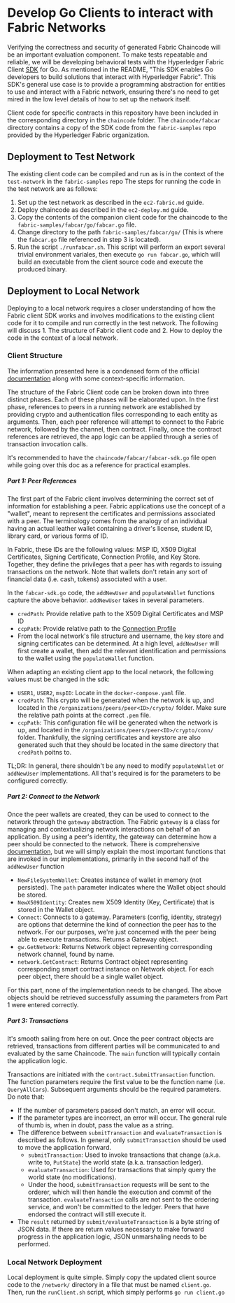 # Develop Go Clients to interact with Fabric Networks

Verifying the correctness and security of generated Fabric Chaincode will be an important evaluation component. To make tests repeatable and reliable, we will be developing behavioral tests with the Hyperledger Fabric Client [SDK](https://github.com/hyperledger/fabric-sdk-go) for Go. As mentioned in the README, "This SDK enables Go developers to build solutions that interact with Hyperledger Fabric". This SDK's general use case is to provide a programming abstraction for entities to use and interact with a Fabric network, ensuring there's no need to get mired in the low level details of how to set up the network itself.

Client code for specific contracts in this repository have been included in the corresponding directory in the `chaincode` folder. The `chaincode/fabcar` directory contains a copy of the SDK code from the `fabric-samples` repo provided by the Hyperledger Fabric organization.

## Deployment to Test Network

The existing client code can be compiled and run as is in the context of the `test-network` in the `fabric-samples` repo The steps for running the code in the test network are as follows:
1. Set up the test network as described in the `ec2-fabric.md` guide.
2. Deploy chaincode as described in the `ec2-deploy.md` guide.
3. Copy the contents of the companion client code for the chaincode to the `fabric-samples/fabcar/go/fabcar.go` file.
4. Change directory to the path `fabric-samples/fabcar/go/` (This is where the `fabcar.go` file referenced in step 3 is located).
5. Run the script `./runfabcar.sh`. This script will perform an export several trivial environment variales, then execute `go run fabcar.go`, which will build an executable from the client source code and execute the produced binary.

## Deployment to Local Network

Deploying to a local network requires a closer understanding of how the Fabric client SDK works and involves modifications to the existing client code for it to compile and run correctly in the test network. The following will discuss 1. The structure of Fabric client code and 2. How to deploy the code in the context of a local network.

### Client Structure
The information presented here is a condensed form of the official [documentation](https://hyperledger-fabric.readthedocs.io/en/release-2.2/developapps/application.html) along with some context-specific information.

The structure of the Fabric Client code can be broken down into three distinct phases. Each of these phases will be elaborated upon. In the first phase, references to peers in a running network are established by providing crypto and authentication files corresponding to each entity as arguments. Then, each peer reference will attempt to connect to the Fabric network, followed by the channel, then contract. Finally, once the contract references are retrieved, the app logic can be applied through a series of transaction invocation calls.

It's recommended to have the `chaincode/fabcar/fabcar-sdk.go` file open while going over this doc as a reference for practical examples.

##### Part 1: Peer References

The first part of the Fabric client involves determining the correct set of information for establishing a peer. Fabric applications use the concept of a "wallet", meant to represent the certificates and permissions associated with a peer. The terminology comes from the analogy of an individual having an actual leather wallet containing a driver's license, student ID, library card, or various forms of ID.

In Fabric, these IDs are the following values: MSP ID, X509 Digital Certificates, Signing Certificate, Connection Profile, and Key Store. Together, they define the privileges that a peer has with regards to issuing transactions on the network. Note that wallets don't retain any sort of financial data (i.e. cash, tokens) associated with a user.

In the `fabcar-sdk.go` code, the `addNewUser` and `populateWallet` functions capture the above behavior. `addNewUser` takes in several parameters.
* `credPath`: Provide relative path to the X509 Digital Certificates and MSP ID
* `ccpPath`: Provide relative path to the [Connection Profile](https://hyperledger-fabric.readthedocs.io/en/release-2.2/developapps/connectionprofile.html)
* From the local network's file structure and username, the key store and signing certificates can be determined.
At a high level, `addNewUser` will first create a wallet, then add the relevant identification and permissions to the wallet using the `populateWallet` function.

When adapting an existing client app to the local network, the following values must be changed in the sdk:
* `USER1`, `USER2`, `mspID`: Locate in the `docker-compose.yaml` file.
* `credPath`: This crypto will be generated when the network is up, and located in the `/organizations/peers/peer<ID>/crypto/` folder. Make sure the relative path points at the correct `.pem` file.
* `ccpPath`: This configuration file will be generated when the network is up, and located in the `/organizations/peers/peer<ID>/crypto/conn/` folder.
Thankfully, the signing certificates and keystore are also generated such that they should be located in the same directory that `credPath` poitns to.

TL;DR: In general, there shouldn't be any need to modify `populateWallet` or `addNewUser` implementations. All that's required is for the parameters to be configured correctly.

##### Part 2: Connect to the Network
Once the peer wallets are created, they can be used to connect to the network through the `gateway` abstraction. The Fabric `gateway` is a class for managing and contextualizing network interactions on behalf of an application. By using a peer's identity, the gateway can determine how a peer should be connected to the network. There is comprehensive [documentation](https://godoc.org/github.com/hyperledger/fabric-sdk-go/pkg/gateway), but we will simply explain the most important functions that are invoked in our implementations, primarily in the second half of the `addNewUser` function
* `NewFileSystemWallet`: Creates instance of wallet in memory (not persisted). The `path` parameter indicates where the Wallet object should be stored.
* `NewX509Identity`: Creates new X509 Identity (Key, Certificate) that is stored in the Wallet object.
* `Connect`: Connects to a gateway. Parameters (config, identity, strategy) are options that determine the kind of connection the peer has to the network. For our purposes, we're just concerned with the peer being able to execute transactions. Returns a Gateway object.
* `gw.GetNetwork`: Returns Network object representing corresponding network channel, found by name.
* `network.GetContract`: Returns Contract object representing corresponding smart contract instance on Network object.
For each peer object, there should be a single wallet object.

For this part, none of the implementation needs to be changed. The above objects should be retrieved successfully assuming the parameters from Part 1 were entered correctly.

##### Part 3: Transactions
It's smooth sailing from here on out. Once the peer contract objects are retrieved, transactions from different parties will be communicated to and evaluated by the same Chaincode. The `main` function will typically contain the application logic.

Transactions are initiated with the `contract.SubmitTransaction` function. The function parameters require the first value to be the function name (i.e. `QueryAllCars`). Subsequent arguments should be the required parameters. Do note that:
* If the number of parameters passed don't match, an error will occur.
* If the parameter types are incorrect, an error will occur. The general rule of thumb is, when in doubt, pass the value as a string.
* The difference between `submitTransaction` and `evaluateTransaction` is described as follows. In general, only `submitTransaction` should be used to move the application forward.
  * `submitTransaction`: Used to invoke transactions that change (a.k.a. write to, `PutState`) the world state (a.k.a. transaction ledger).
  * `evaluateTransaction`: Used for transactions that simply query the world state (no modifications).
  * Under the hood, `submitTransaction` requests will be sent to the orderer, which will then handle the execution and commit of the transaction. `evaluateTransaction` calls are not sent to the ordering service, and won't be committed to the ledger. Peers that have endorsed the contract will still execute it.
* The `result` returned by `submit/evaluateTransaction` is a byte string of JSON data. If there are return values necessary to make forward progress in the application logic, JSON unmarshaling needs to be performed.

### Local Network Deployment
Local deployment is quite simple. Simply copy the updated client source code to the `/network/` directory in a file that must be named `client.go`. Then, run the `runClient.sh` script, which simply performs `go run client.go`
